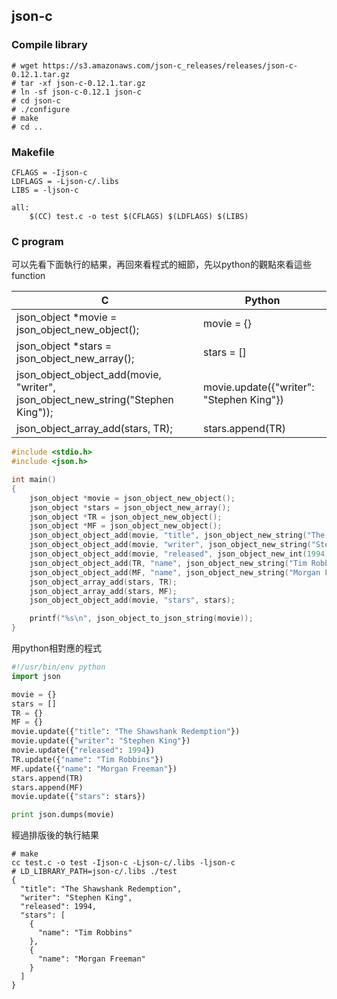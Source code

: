 ## json-c
### Compile library
```console
# wget https://s3.amazonaws.com/json-c_releases/releases/json-c-0.12.1.tar.gz
# tar -xf json-c-0.12.1.tar.gz
# ln -sf json-c-0.12.1 json-c
# cd json-c
# ./configure
# make
# cd ..
```
### Makefile
```
CFLAGS = -Ijson-c
LDFLAGS = -Ljson-c/.libs
LIBS = -ljson-c

all:
	$(CC) test.c -o test $(CFLAGS) $(LDFLAGS) $(LIBS)
```
### C program
可以先看下面執行的結果，再回來看程式的細節，先以python的觀點來看這些function

|C|Python|
|---|---|
|json_object *movie = json_object_new_object();|movie = {}|
|json_object *stars = json_object_new_array();|stars = []|
|json_object_object_add(movie, "writer", json_object_new_string("Stephen King"));|movie.update({"writer": "Stephen King"})|
|json_object_array_add(stars, TR);|stars.append(TR)|


```c
#include <stdio.h>
#include <json.h>

int main()
{
    json_object *movie = json_object_new_object();
    json_object *stars = json_object_new_array();
    json_object *TR = json_object_new_object();
    json_object *MF = json_object_new_object();
    json_object_object_add(movie, "title", json_object_new_string("The Shawshank Redemption"));
    json_object_object_add(movie, "writer", json_object_new_string("Stephen King"));
    json_object_object_add(movie, "released", json_object_new_int(1994));
    json_object_object_add(TR, "name", json_object_new_string("Tim Robbins"));
    json_object_object_add(MF, "name", json_object_new_string("Morgan Freeman"));
    json_object_array_add(stars, TR);
    json_object_array_add(stars, MF);
    json_object_object_add(movie, "stars", stars);

    printf("%s\n", json_object_to_json_string(movie));
}
```
用python相對應的程式
```python
#!/usr/bin/env python
import json

movie = {}
stars = []
TR = {}
MF = {}
movie.update({"title": "The Shawshank Redemption"})
movie.update({"writer": "Stephen King"})
movie.update({"released": 1994})
TR.update({"name": "Tim Robbins"})
MF.update({"name": "Morgan Freeman"})
stars.append(TR)
stars.append(MF)
movie.update({"stars": stars})

print json.dumps(movie)
```
經過排版後的執行結果
```console
# make
cc test.c -o test -Ijson-c -Ljson-c/.libs -ljson-c
# LD_LIBRARY_PATH=json-c/.libs ./test
{
  "title": "The Shawshank Redemption",
  "writer": "Stephen King",
  "released": 1994,
  "stars": [
    {
      "name": "Tim Robbins"
    },
    {
      "name": "Morgan Freeman"
    }
  ]
}
```
